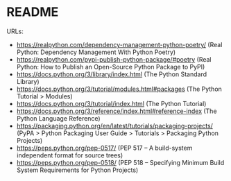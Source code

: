 # README

URLs:
- <https://realpython.com/dependency-management-python-poetry/> (Real Python: Dependency Management With Python Poetry)
- <https://realpython.com/pypi-publish-python-package/#poetry> (Real Python: How to Publish an Open-Source Python Package to PyPI)
- <https://docs.python.org/3/library/index.html> (The Python Standard Library)
- <https://docs.python.org/3/tutorial/modules.html#packages> (The Python Tutorial > Modules)
- <https://docs.python.org/3/tutorial/index.html> (The Python Tutorial)
- <https://docs.python.org/3/reference/index.html#reference-index> (The Python Language Reference)
- <https://packaging.python.org/en/latest/tutorials/packaging-projects/> (PyPA > Python Packaging User Guide > Tutorials > Packaging Python Projects)
- <https://peps.python.org/pep-0517/> (PEP 517 – A build-system independent format for source trees)
- <https://peps.python.org/pep-0518/> (PEP 518 – Specifying Minimum Build System Requirements for Python Projects)
